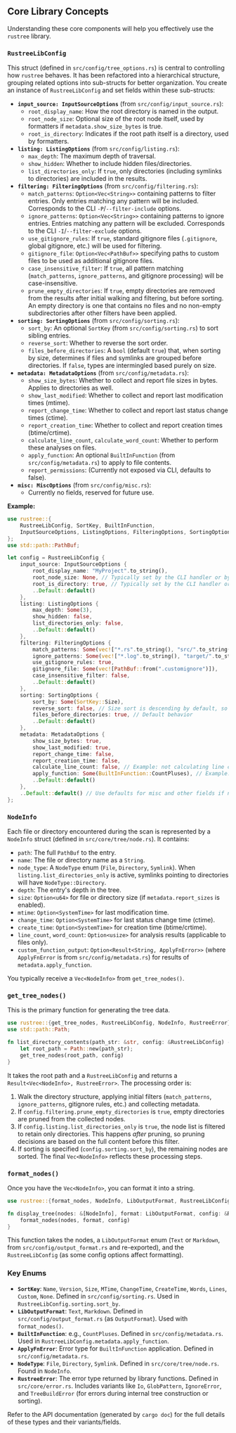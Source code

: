 ## Core Library Concepts

Understanding these core components will help you effectively use the `rustree` library.

### `RustreeLibConfig`

This struct (defined in `src/config/tree_options.rs`) is central to controlling how `rustree` behaves. It has been refactored into a hierarchical structure, grouping related options into sub-structs for better organization. You create an instance of `RustreeLibConfig` and set fields within these sub-structs:

- **`input_source: InputSourceOptions`** (from `src/config/input_source.rs`):
  - `root_display_name`: How the root directory is named in the output.
  - `root_node_size`: Optional size of the root node itself, used by formatters if `metadata.show_size_bytes` is true.
  - `root_is_directory`: Indicates if the root path itself is a directory, used by formatters.
- **`listing: ListingOptions`** (from `src/config/listing.rs`):
  - `max_depth`: The maximum depth of traversal.
  - `show_hidden`: Whether to include hidden files/directories.
  - `list_directories_only`: If `true`, only directories (including symlinks to directories) are included in the results.
- **`filtering: FilteringOptions`** (from `src/config/filtering.rs`):
  - `match_patterns`: `Option<Vec<String>>` containing patterns to filter entries. Only entries matching any pattern will be included. Corresponds to the CLI `-P`/`--filter-include` options.
  - `ignore_patterns`: `Option<Vec<String>>` containing patterns to ignore entries. Entries matching any pattern will be excluded. Corresponds to the CLI `-I`/`--filter-exclude` options.
  - `use_gitignore_rules`: If `true`, standard gitignore files (`.gitignore`, global gitignore, etc.) will be used for filtering.
  - `gitignore_file`: `Option<Vec<PathBuf>>` specifying paths to custom files to be used as additional gitignore files.
  - `case_insensitive_filter`: If `true`, all pattern matching (`match_patterns`, `ignore_patterns`, and gitignore processing) will be case-insensitive.
  - `prune_empty_directories`: If `true`, empty directories are removed from the results after initial walking and filtering, but before sorting. An empty directory is one that contains no files and no non-empty subdirectories after other filters have been applied.
- **`sorting: SortingOptions`** (from `src/config/sorting.rs`):
  - `sort_by`: An optional `SortKey` (from `src/config/sorting.rs`) to sort sibling entries.
  - `reverse_sort`: Whether to reverse the sort order.
  - `files_before_directories`: A `bool` (default `true`) that, when sorting by size, determines if files and symlinks are grouped before directories. If `false`, types are intermingled based purely on size.
- **`metadata: MetadataOptions`** (from `src/config/metadata.rs`):
  - `show_size_bytes`: Whether to collect and report file sizes in bytes. Applies to directories as well.
  - `show_last_modified`: Whether to collect and report last modification times (mtime).
  - `report_change_time`: Whether to collect and report last status change times (ctime).
  - `report_creation_time`: Whether to collect and report creation times (btime/crtime).
  - `calculate_line_count`, `calculate_word_count`: Whether to perform these analyses on files.
  - `apply_function`: An optional `BuiltInFunction` (from `src/config/metadata.rs`) to apply to file contents.
  - `report_permissions`: (Currently not exposed via CLI, defaults to false).
- **`misc: MiscOptions`** (from `src/config/misc.rs`):
  - Currently no fields, reserved for future use.

**Example:**

```rust
use rustree::{
    RustreeLibConfig, SortKey, BuiltInFunction,
    InputSourceOptions, ListingOptions, FilteringOptions, SortingOptions, MetadataOptions,
};
use std::path::PathBuf;

let config = RustreeLibConfig {
    input_source: InputSourceOptions {
        root_display_name: "MyProject".to_string(),
        root_node_size: None, // Typically set by the CLI handler or by checking metadata
        root_is_directory: true, // Typically set by the CLI handler or by checking metadata
        ..Default::default()
    },
    listing: ListingOptions {
        max_depth: Some(3),
        show_hidden: false,
        list_directories_only: false,
        ..Default::default()
    },
    filtering: FilteringOptions {
        match_patterns: Some(vec!["*.rs".to_string(), "src/".to_string()]), // Example -P patterns
        ignore_patterns: Some(vec!["*.log".to_string(), "target/".to_string()]), // Example -I patterns
        use_gitignore_rules: true,
        gitignore_file: Some(vec![PathBuf::from(".customignore")]),
        case_insensitive_filter: false,
        ..Default::default()
    },
    sorting: SortingOptions {
        sort_by: Some(SortKey::Size),
        reverse_sort: false, // Size sort is descending by default, so false means largest first.
        files_before_directories: true, // Default behavior
        ..Default::default()
    },
    metadata: MetadataOptions {
        show_size_bytes: true,
        show_last_modified: true,
        report_change_time: false,
        report_creation_time: false,
        calculate_line_count: false, // Example: not calculating line count
        apply_function: Some(BuiltInFunction::CountPluses), // Example: applying a function
        ..Default::default()
    },
    ..Default::default() // Use defaults for misc and other fields if not specified
};
```

### `NodeInfo`

Each file or directory encountered during the scan is represented by a `NodeInfo` struct (defined in `src/core/tree/node.rs`). It contains:

- `path`: The full `PathBuf` to the entry.
- `name`: The file or directory name as a `String`.
- `node_type`: A `NodeType` enum (`File`, `Directory`, `Symlink`). When `listing.list_directories_only` is active, symlinks pointing to directories will have `NodeType::Directory`.
- `depth`: The entry's depth in the tree.
- `size`: `Option<u64>` for file or directory size (if `metadata.report_sizes` is enabled).
- `mtime`: `Option<SystemTime>` for last modification time.
- `change_time`: `Option<SystemTime>` for last status change time (ctime).
- `create_time`: `Option<SystemTime>` for creation time (btime/crtime).
- `line_count`, `word_count`: `Option<usize>` for analysis results (applicable to files only).
- `custom_function_output`: `Option<Result<String, ApplyFnError>>` (where `ApplyFnError` is from `src/config/metadata.rs`) for results of `metadata.apply_function`.

You typically receive a `Vec<NodeInfo>` from `get_tree_nodes()`.

### `get_tree_nodes()`

This is the primary function for generating the tree data.

```rust
use rustree::{get_tree_nodes, RustreeLibConfig, NodeInfo, RustreeError};
use std::path::Path;

fn list_directory_contents(path_str: &str, config: &RustreeLibConfig) -> Result<Vec<NodeInfo>, RustreeError> {
    let root_path = Path::new(path_str);
    get_tree_nodes(root_path, config)
}
```

It takes the root path and a `RustreeLibConfig` and returns a `Result<Vec<NodeInfo>, RustreeError>`.
The processing order is:
1. Walk the directory structure, applying initial filters (`match_patterns`, `ignore_patterns`, gitignore rules, etc.) and collecting metadata.
2. If `config.filtering.prune_empty_directories` is `true`, empty directories are pruned from the collected nodes.
3. If `config.listing.list_directories_only` is `true`, the node list is filtered to retain only directories. This happens *after* pruning, so pruning decisions are based on the full content before this filter.
4. If sorting is specified (`config.sorting.sort_by`), the remaining nodes are sorted.
The final `Vec<NodeInfo>` reflects these processing steps.

### `format_nodes()`

Once you have the `Vec<NodeInfo>`, you can format it into a string.

```rust
use rustree::{format_nodes, NodeInfo, LibOutputFormat, RustreeLibConfig, RustreeError};

fn display_tree(nodes: &[NodeInfo], format: LibOutputFormat, config: &RustreeLibConfig) -> Result<String, RustreeError> {
    format_nodes(nodes, format, config)
}
```

This function takes the nodes, a `LibOutputFormat` enum (`Text` or `Markdown`, from `src/config/output_format.rs` and re-exported), and the `RustreeLibConfig` (as some config options affect formatting).

### Key Enums

- **`SortKey`**: `Name`, `Version`, `Size`, `MTime`, `ChangeTime`, `CreateTime`, `Words`, `Lines`, `Custom`, `None`. Defined in `src/config/sorting.rs`. Used in `RustreeLibConfig.sorting.sort_by`.
- **`LibOutputFormat`**: `Text`, `Markdown`. Defined in `src/config/output_format.rs` (as `OutputFormat`). Used with `format_nodes()`.
- **`BuiltInFunction`**: e.g., `CountPluses`. Defined in `src/config/metadata.rs`. Used in `RustreeLibConfig.metadata.apply_function`.
- **`ApplyFnError`**: Error type for `BuiltInFunction` application. Defined in `src/config/metadata.rs`.
- **`NodeType`**: `File`, `Directory`, `Symlink`. Defined in `src/core/tree/node.rs`. Found in `NodeInfo`.
- **`RustreeError`**: The error type returned by library functions. Defined in `src/core/error.rs`. Includes variants like `Io`, `GlobPattern`, `IgnoreError`, and `TreeBuildError` (for errors during internal tree construction or sorting).

Refer to the API documentation (generated by `cargo doc`) for the full details of these types and their variants/fields.